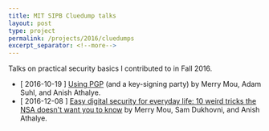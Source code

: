 ```yaml
---
title: MIT SIPB Cluedump talks
layout: post 
type: project 
permalink: /projects/2016/cluedumps
excerpt_separator: <!--more-->
---
```


Talks on practical security basics I contributed to in Fall 2016.

<!--more-->

-  \[ 2016-10-19 \] [Using PGP](http://cluedumps.mit.edu/wiki/2016/10-19) (and a key-signing party) by Merry Mou, Adam Suhl, and Anish Athalye.
- \[ 2016-12-08 \] [Easy digital security for everyday life: 10 weird tricks the NSA doesn't want you to know](http://cluedumps.mit.edu/wiki/2016/12-08) by Merry Mou, Sam Dukhovni, and Anish Athalye.

